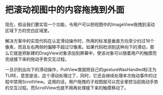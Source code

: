 # 把滚动视图中的内容拖拽到外面

现在，假设我们要实现一个功能，令用户可以把视图中的ImageView拖拽到滚动区域下方的空白区域里。

解决方案中的实现代码在认定滑动操作时，所用的标准是垂直方向至少扫过16个像素，而且左右两侧的偏移不超过12像素。如果代码检测到这种向下的滑动，那么它就是把新建的DragView对象添加到屏幕中，使该对象可以随着用户的触摸而完成接下来的拖动手势交互过程。

一旦识别出向下的滑动操作，PullView类就把自己的gestureWasHandled标注为TURE，意思是说，这个滑动处理过了，同时，它还会继续处理本次拖动事件的过程中禁用ScrollView。这用的话，用户拖拽的子视图就可以完全掌控当前拖动手势的交互过程。而ScrollView也就不用再处理接下来的触摸移动了。